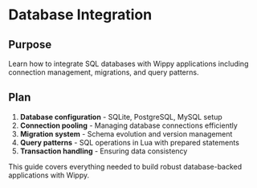 # Database Integration

<!--
TOC: Building Applications > Data Management > Database Integration
Audience: Backend developers
Duration: 30 minutes
Prerequisites: Data Management overview
-->

## Purpose

Learn how to integrate SQL databases with Wippy applications including connection management, migrations, and query patterns.

## Plan

1. **Database configuration** - SQLite, PostgreSQL, MySQL setup
2. **Connection pooling** - Managing database connections efficiently
3. **Migration system** - Schema evolution and version management
4. **Query patterns** - SQL operations in Lua with prepared statements
5. **Transaction handling** - Ensuring data consistency

This guide covers everything needed to build robust database-backed applications with Wippy.

<!--
Implementation will cover:
- db.sql.* component configuration
- Connection pool settings and optimization
- Migration file structure and best practices
- sql module API for queries and transactions
- Prepared statement usage and security
- Error handling and connection recovery
-->
